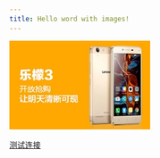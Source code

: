 ```yaml
---
title: Hello word with images!
---
```


![image](hello-worl-with-images/05a4c81a-8793-4baa-92a1-94b28aece873.jpg)


[测试连接](hello-world.md)

